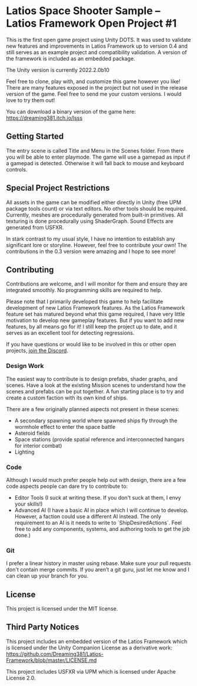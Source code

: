# Latios Space Shooter Sample – Latios Framework Open Project \#1

This is the first open game project using Unity DOTS. It was used to validate
new features and improvements in Latios Framework up to version 0.4 and still
serves as an example project and compatibility validation. A version of the
framework is included as an embedded package.

The Unity version is currently 2022.2.0b10

Feel free to clone, play with, and customize this game however you like! There
are many features exposed in the project but not used in the release version of
the game. Feel free to send me your custom versions. I would love to try them
out!

You can download a binary version of the game here:
<https://dreaming381.itch.io/lsss>

## Getting Started

The entry scene is called Title and Menu in the Scenes folder. From there you
will be able to enter playmode. The game will use a gamepad as input if a
gamepad is detected. Otherwise it will fall back to mouse and keyboard controls.

## Special Project Restrictions

All assets in the game can be modified either directly in Unity (free UPM
package tools count) or via text editors. No other tools should be required.
Currently, meshes are procedurally generated from built-in primitives. All
texturing is done procedurally using ShaderGraph. Sound Effects are generated
from USFXR.

In stark contrast to my usual style, I have no intention to establish any
significant lore or storyline. However, feel free to contribute your own! The
contributions in the 0.3 version were amazing and I hope to see more!

## Contributing

Contributions are welcome, and I will monitor for them and ensure they are
integrated smoothly. No programming skills are required to help.

Please note that I primarily developed this game to help facilitate development
of new Latios Framework features. As the Latios Framework feature set has
matured beyond what this game required, I have very little motivation to develop
new gameplay features. But if you want to add new features, by all means go for
it! I still keep the project up to date, and it serves as an excellent tool for
detecting regressions.

If you have questions or would like to be involved in this or other open
projects, [join the Discord](https://discord.gg/FrqYeUv2dJ).

### Design Work

The easiest way to contribute is to design prefabs, shader graphs, and scenes.
Have a look at the existing Mission scenes to understand how the scenes and
prefabs can be put together. A fun starting place is to try and create a custom
faction with its own kind of ships.

There are a few originally planned aspects not present in these scenes:

-   A secondary spawning world where spawned ships fly through the wormhole
    effect to enter the space battle
-   Asteroid fields
-   Space stations (provide spatial reference and interconnected hangars for
    interior combat)
-   Lighting

### Code

Although I would much prefer people help out with design, there are a few code
aspects people can dare try to contribute to:

-   Editor Tools (I suck at writing these. If you don't suck at them, I envy
    your skills!)
-   Advanced AI (I have a basic AI in place which I will continue to develop.
    However, a faction could use a different AI instead. The only requirement to
    an AI is it needs to write to \`ShipDesiredActions\`. Feel free to add any
    components, systems, and authoring tools to get the job done.)

### Git

I prefer a linear history in master using rebase. Make sure your pull requests
don't contain merge commits. If you aren’t a git guru, just let me know and I
can clean up your branch for you.

## License

This project is licensed under the MIT license.

## Third Party Notices

This project includes an embedded version of the Latios Framework which is
licensed under the Unity Companion License as a derivative work:
<https://github.com/Dreaming381/Latios-Framework/blob/master/LICENSE.md>

This project includes USFXR via UPM which is licensed under Apache License 2.0.
